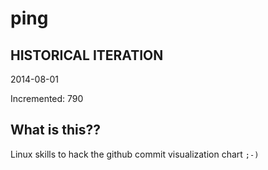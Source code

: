# ping

## HISTORICAL ITERATION
2014-08-01

Incremented: 790

## What is this?? 
Linux skills to hack the github commit visualization chart `;-)`
